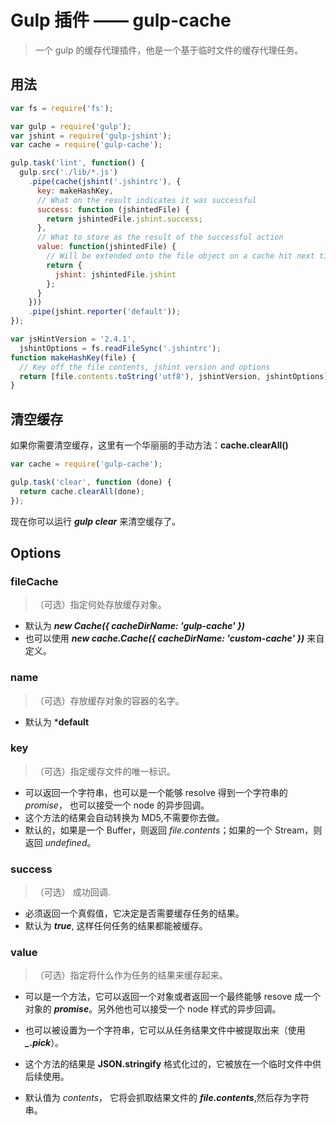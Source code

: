 # Gulp 插件 —— gulp-cache

> 一个 gulp 的缓存代理插件，他是一个基于临时文件的缓存代理任务。

## 用法

```javascript
var fs = require('fs');

var gulp = require('gulp');
var jshint = require('gulp-jshint');
var cache = require('gulp-cache');

gulp.task('lint', function() {
  gulp.src('./lib/*.js')
    .pipe(cache(jshint('.jshintrc'), {
      key: makeHashKey,
      // What on the result indicates it was successful
      success: function (jshintedFile) {
        return jshintedFile.jshint.success;
      },
      // What to store as the result of the successful action
      value: function(jshintedFile) {
        // Will be extended onto the file object on a cache hit next time task is ran
        return {
          jshint: jshintedFile.jshint
        };
      }
    }))
    .pipe(jshint.reporter('default'));
});

var jsHintVersion = '2.4.1',
  jshintOptions = fs.readFileSync('.jshintrc');
function makeHashKey(file) {
  // Key off the file contents, jshint version and options
  return [file.contents.toString('utf8'), jshintVersion, jshintOptions].join('');
}
```

## 清空缓存

如果你需要清空缓存，这里有一个华丽丽的手动方法：**cache.clearAll()**

```javascript
var cache = require('gulp-cache');

gulp.task('clear', function (done) {
  return cache.clearAll(done);
});
```

现在你可以运行 ***gulp clear*** 来清空缓存了。

## Options

### fileCache
> （可选）指定何处存放缓存对象。

 - 默认为 ***new Cache({ cacheDirName: 'gulp-cache' })***
 - 也可以使用 ***new cache.Cache({ cacheDirName: 'custom-cache' })*** 来自定义。

### name
> （可选）存放缓存对象的容器的名字。

 - 默认为 ***default**

### key
> （可选）指定缓存文件的唯一标识。

 - 可以返回一个字符串，也可以是一个能够 resolve 得到一个字符串的 *promise*， 也可以接受一个 node 的异步回调。
 - 这个方法的结果会自动转换为 MD5,不需要你去做。
 - 默认的，如果是一个 Buffer，则返回 *file.contents*；如果的一个 Stream，则返回 *undefined*。

### success
> （可选） 成功回调.

 - 必须返回一个真假值，它决定是否需要缓存任务的结果。
 - 默认为 ***true***, 这样任何任务的结果都能被缓存。

### value
> （可选）指定将什么作为任务的结果来缓存起来。

 - 可以是一个方法，它可以返回一个对象或者返回一个最终能够 resove 成一个对象的 ***promise***。另外他也可以接受一个 node 样式的异步回调。

 - 也可以被设置为一个字符串，它可以从任务结果文件中被提取出来（使用 ***_.pick***）。

 - 这个方法的结果是 **JSON.stringify** 格式化过的，它被放在一个临时文件中供后续使用。

 - 默认值为 *contents*， 它将会抓取结果文件的  ***file.contents***,然后存为字符串。




